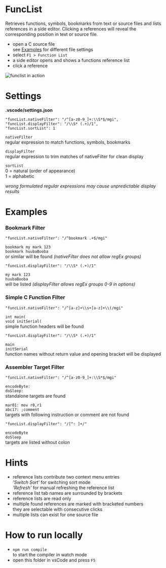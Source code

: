 # FuncList

Retrieves functions, symbols, bookmarks from text or source files and lists references in a side editor. Clicking a references will reveal the corresponding position in text or source file.

- open a C source file<br>
  see [Examples](#examples) for different file settings
- select `F1 > Function List`
- a side editor opens and shows a functions reference list
- click a reference

![funclist in action](https://github.com/qrti/funclist/raw/master/funclist.gif)

# Settings
__.vscode/settings.json__

    "funcList.nativeFilter": "/^[a-z0-9_]+:\\S*$/mgi",
    "funcList.displayFilter": "/\\S* (.+)/1",
    "funcList.sortList": 1

`nativeFilter`<br>
regular expression to match functions, symbols, bookmarks

`displayFilter`<br>
regular expression to trim matches of nativeFilter for clean display

`sortList`<br>
0 = natural (order of appearance)<br>
1 = alphabetic 

_wrong formulated regular expressions may cause unpredictable display results_

# Examples

### Bookmark Filter

    "funcList.nativeFilter": "/^bookmark .+$/mgi"

`bookmark my mark 123`<br>
`bookmark huubaBooba`<br>
or similar will be found _(nativeFilter does not allow regEx groups)_

    "funcList.displayFilter": "/\\S* (.+)/1"

`my mark 123`<br>
`huubaBooba`<br>
will be listed _(displayFilter allows regEx groups 0-9 in options)_

### Simple C Function Filter

    "funcList.nativeFilter": "/^[a-z]+\\s+[a-z]+\\(/mgi"

`int main(`<br>
`void initSerial(`<br>
simple function headers will be found

    "funcList.displayFilter": "/\\S* (.+)/1"

`main`<br>
`initSerial`<br>
function names without return value and opening bracket will be displayed

### Assembler Target Filter

    "funcList.nativeFilter": "/^[a-z0-9_]+:\\S*$/mgi"

`encodeByte:`<br>
`doSleep:`<br>
standalone targets are found

`mar01: mov r0,r1`<br>
`abc17: ;comment`<br>
targets with following instruction or comment are not found

    "funcList.displayFilter": "/[^: ]+/"
    
`encodeByte`<br>
`doSleep`<br>
targets are listed without colon

# Hints

- reference lists contribute two context menu entries<br>
  _'Switch Sort'_ for switching sort mode<br>
  _'Refresh'_ for manual refreshing the reference list
- reference list tab names are surrounded by brackets
- reference lists are read only
- multiple found references are marked with bracketed numbers<br>
  they are selectable with consecutive clicks  
- multiple lists can exist for one source file

# How to run locally

- `npm run compile`<br>
to start the compiler in watch mode
- open this folder in vsCode and press `F5`
